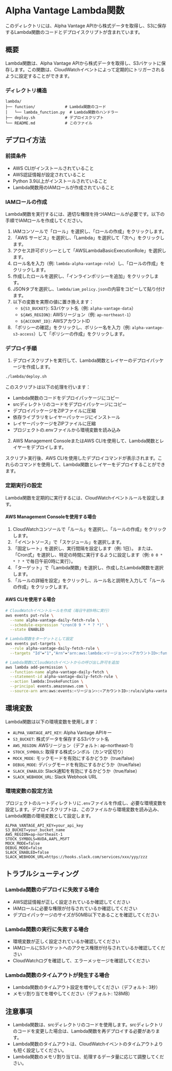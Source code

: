 # Alpha Vantage Lambda関数

このディレクトリには、Alpha Vantage APIから株式データを取得し、S3に保存するLambda関数のコードとデプロイスクリプトが含まれています。

## 概要

Lambda関数は、Alpha Vantage APIから株式データを取得し、S3バケットに保存します。この関数は、CloudWatchイベントによって定期的にトリガーされるように設定することができます。

### ディレクトリ構造

```
lambda/
├── function/             # Lambda関数のコード
│   └── lambda_function.py  # Lambda関数のハンドラー
├── deploy.sh             # デプロイスクリプト
└── README.md             # このファイル
```

## デプロイ方法

### 前提条件

- AWS CLIがインストールされていること
- AWS認証情報が設定されていること
- Python 3.9以上がインストールされていること
- Lambda関数用のIAMロールが作成されていること

### IAMロールの作成

Lambda関数を実行するには、適切な権限を持つIAMロールが必要です。以下の手順でIAMロールを作成してください。

1. IAMコンソールで「ロール」を選択し、「ロールの作成」をクリックします。
2. 「AWS サービス」を選択し、「Lambda」を選択して「次へ」をクリックします。
3. アクセス許可ポリシーとして「AWSLambdaBasicExecutionRole」を選択します。
4. ロール名を入力（例: `lambda-alpha-vantage-role`）し、「ロールの作成」をクリックします。
5. 作成したロールを選択し、「インラインポリシーを追加」をクリックします。
6. JSONタブを選択し、`lambda/iam_policy.json`の内容をコピーして貼り付けます。
7. 以下の変数を実際の値に置き換えます：
   - `${S3_BUCKET}`: S3バケット名（例: `alpha-vantage-data`）
   - `${AWS_REGION}`: AWSリージョン（例: `ap-northeast-1`）
   - `${ACCOUNT_ID}`: AWSアカウントID
8. 「ポリシーの確認」をクリックし、ポリシー名を入力（例: `alpha-vantage-s3-access`）して「ポリシーの作成」をクリックします。

### デプロイ手順

1. デプロイスクリプトを実行して、Lambda関数とレイヤーのデプロイパッケージを作成します。

```bash
./lambda/deploy.sh
```

このスクリプトは以下の処理を行います：
- Lambda関数のコードをデプロイパッケージにコピー
- srcディレクトリのコードをデプロイパッケージにコピー
- デプロイパッケージをZIPファイルに圧縮
- 依存ライブラリをレイヤーパッケージにインストール
- レイヤーパッケージをZIPファイルに圧縮
- プロジェクトの.envファイルから環境変数を読み込み

2. AWS Management ConsoleまたはAWS CLIを使用して、Lambda関数とレイヤーをデプロイします。

スクリプト実行後、AWS CLIを使用したデプロイコマンドが表示されます。これらのコマンドを使用して、Lambda関数とレイヤーをデプロイすることができます。

### 定期実行の設定

Lambda関数を定期的に実行するには、CloudWatchイベントルールを設定します。

#### AWS Management Consoleを使用する場合

1. CloudWatchコンソールで「ルール」を選択し、「ルールの作成」をクリックします。
2. 「イベントソース」で「スケジュール」を選択します。
3. 「固定レート」を選択し、実行間隔を設定します（例: 1日）。
   または、「Cron式」を選択し、特定の時間に実行するように設定します（例: `0 0 * * ? *` で毎日午前0時に実行）。
4. 「ターゲット」で「Lambda関数」を選択し、作成したLambda関数を選択します。
5. 「ルールの詳細を設定」をクリックし、ルール名と説明を入力して「ルールの作成」をクリックします。

#### AWS CLIを使用する場合

```bash
# CloudWatchイベントルールを作成（毎日午前9時に実行）
aws events put-rule \
  --name alpha-vantage-daily-fetch-rule \
  --schedule-expression "cron(0 9 * * ? *)" \
  --state ENABLED

# Lambda関数をターゲットとして設定
aws events put-targets \
  --rule alpha-vantage-daily-fetch-rule \
  --targets "Id"="1","Arn"="arn:aws:lambda:<リージョン>:<アカウントID>:function:alpha-vantage-daily-fetch"

# Lambda関数にCloudWatchイベントからの呼び出し許可を追加
aws lambda add-permission \
  --function-name alpha-vantage-daily-fetch \
  --statement-id alpha-vantage-daily-fetch-rule \
  --action lambda:InvokeFunction \
  --principal events.amazonaws.com \
  --source-arn arn:aws:events:<リージョン>:<アカウントID>:rule/alpha-vantage-daily-fetch-rule
```

## 環境変数

Lambda関数は以下の環境変数を使用します：

- `ALPHA_VANTAGE_API_KEY`: Alpha Vantage APIキー
- `S3_BUCKET`: 株式データを保存するS3バケット名
- `AWS_REGION`: AWSリージョン（デフォルト: ap-northeast-1）
- `STOCK_SYMBOLS`: 取得する株式シンボル（カンマ区切り）
- `MOCK_MODE`: モックモードを有効にするかどうか（true/false）
- `DEBUG_MODE`: デバッグモードを有効にするかどうか（true/false）
- `SLACK_ENABLED`: Slack通知を有効にするかどうか（true/false）
- `SLACK_WEBHOOK_URL`: Slack Webhook URL

### 環境変数の設定方法

プロジェクトのルートディレクトリに`.env`ファイルを作成し、必要な環境変数を設定します。デプロイスクリプトは、このファイルから環境変数を読み込み、Lambda関数の環境変数として設定します。

```
ALPHA_VANTAGE_API_KEY=your_api_key
S3_BUCKET=your_bucket_name
AWS_REGION=ap-northeast-1
STOCK_SYMBOLS=NVDA,AAPL,MSFT
MOCK_MODE=false
DEBUG_MODE=false
SLACK_ENABLED=false
SLACK_WEBHOOK_URL=https://hooks.slack.com/services/xxx/yyy/zzz
```

## トラブルシューティング

### Lambda関数のデプロイに失敗する場合

- AWS認証情報が正しく設定されているか確認してください
- IAMロールに必要な権限が付与されているか確認してください
- デプロイパッケージのサイズが50MB以下であることを確認してください

### Lambda関数の実行に失敗する場合

- 環境変数が正しく設定されているか確認してください
- IAMロールにS3バケットへのアクセス権限が付与されているか確認してください
- CloudWatchログを確認して、エラーメッセージを確認してください

### Lambda関数のタイムアウトが発生する場合

- Lambda関数のタイムアウト設定を増やしてください（デフォルト: 3秒）
- メモリ割り当てを増やしてください（デフォルト: 128MB）

## 注意事項

- Lambda関数は、srcディレクトリのコードを使用します。srcディレクトリのコードを変更した場合は、Lambda関数を再デプロイする必要があります。
- Lambda関数のタイムアウトは、CloudWatchイベントのタイムアウトよりも短く設定してください。
- Lambda関数のメモリ割り当ては、処理するデータ量に応じて調整してください。
